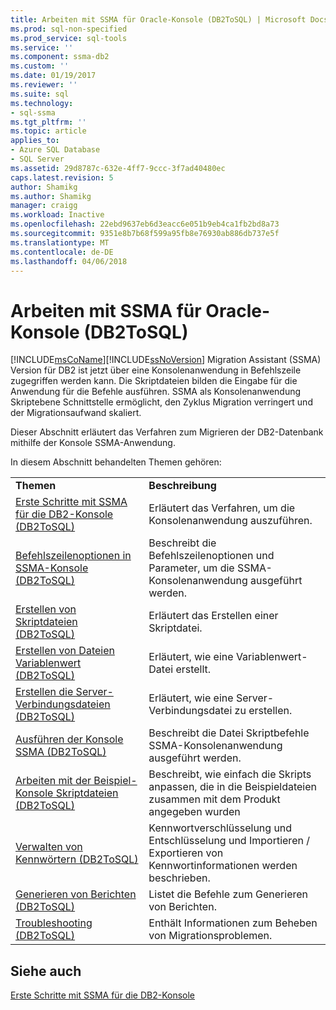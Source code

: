 ```yaml
---
title: Arbeiten mit SSMA für Oracle-Konsole (DB2ToSQL) | Microsoft Docs
ms.prod: sql-non-specified
ms.prod_service: sql-tools
ms.service: ''
ms.component: ssma-db2
ms.custom: ''
ms.date: 01/19/2017
ms.reviewer: ''
ms.suite: sql
ms.technology:
- sql-ssma
ms.tgt_pltfrm: ''
ms.topic: article
applies_to:
- Azure SQL Database
- SQL Server
ms.assetid: 29d8787c-632e-4ff7-9ccc-3f7ad40480ec
caps.latest.revision: 5
author: Shamikg
ms.author: Shamikg
manager: craigg
ms.workload: Inactive
ms.openlocfilehash: 22ebd9637eb6d3eacc6e051b9eb4ca1fb2bd8a73
ms.sourcegitcommit: 9351e8b7b68f599a95fb8e76930ab886db737e5f
ms.translationtype: MT
ms.contentlocale: de-DE
ms.lasthandoff: 04/06/2018
---
```

# <a name="working-with-ssma-for-oracle-console-db2tosql"></a>Arbeiten mit SSMA für Oracle-Konsole (DB2ToSQL)
[!INCLUDE[msCoName](../../includes/msconame_md.md)][!INCLUDE[ssNoVersion](../../includes/ssnoversion_md.md)] Migration Assistant (SSMA) Version für DB2 ist jetzt über eine Konsolenanwendung in Befehlszeile zugegriffen werden kann. Die Skriptdateien bilden die Eingabe für die Anwendung für die Befehle ausführen. SSMA als Konsolenanwendung Skriptebene Schnittstelle ermöglicht, den Zyklus Migration verringert und der Migrationsaufwand skaliert.  
  
Dieser Abschnitt erläutert das Verfahren zum Migrieren der DB2-Datenbank mithilfe der Konsole SSMA-Anwendung.  
  
In diesem Abschnitt behandelten Themen gehören:  
  
|||  
|-|-|  
|**Themen**|**Beschreibung**|  
|[Erste Schritte mit SSMA für die DB2-Konsole &#40;DB2ToSQL&#41;](../../ssma/db2/getting-started-with-ssma-for-db2-console-db2tosql.md)|Erläutert das Verfahren, um die Konsolenanwendung auszuführen.|  
|[Befehlszeilenoptionen in SSMA-Konsole &#40;DB2ToSQL&#41;](../../ssma/db2/command-line-options-in-ssma-console-db2tosql.md)|Beschreibt die Befehlszeilenoptionen und Parameter, um die SSMA-Konsolenanwendung ausgeführt werden.|  
|[Erstellen von Skriptdateien &#40;DB2ToSQL&#41;](../../ssma/db2/creating-script-files-db2tosql.md)|Erläutert das Erstellen einer Skriptdatei.|  
|[Erstellen von Dateien Variablenwert &#40;DB2ToSQL&#41;](../../ssma/db2/creating-variable-value-files-db2tosql.md)|Erläutert, wie eine Variablenwert-Datei erstellt.|  
|[Erstellen die Server-Verbindungsdateien &#40;DB2ToSQL&#41;](../../ssma/db2/creating-the-server-connection-files-db2tosql.md)|Erläutert, wie eine Server-Verbindungsdatei zu erstellen.|  
|[Ausführen der Konsole SSMA &#40;DB2ToSQL&#41;](../../ssma/db2/executing-the-ssma-console-db2tosql.md)|Beschreibt die Datei Skriptbefehle SSMA-Konsolenanwendung ausgeführt werden.|  
|[Arbeiten mit der Beispiel-Konsole Skriptdateien &#40;DB2ToSQL&#41;](../../ssma/db2/working-with-the-sample-console-script-files-db2tosql.md)|Beschreibt, wie einfach die Skripts anpassen, die in die Beispieldateien zusammen mit dem Produkt angegeben wurden|  
|[Verwalten von Kennwörtern &#40;DB2ToSQL&#41;](../../ssma/db2/managing-passwords-db2tosql.md)|Kennwortverschlüsselung und Entschlüsselung und Importieren / Exportieren von Kennwortinformationen werden beschrieben.|  
|[Generieren von Berichten &#40;DB2ToSQL&#41;](../../ssma/db2/generating-reports-db2tosql.md)|Listet die Befehle zum Generieren von Berichten.|  
|[Troubleshooting &#40;DB2ToSQL&#41;](../../ssma/db2/troubleshooting-db2tosql.md)|Enthält Informationen zum Beheben von Migrationsproblemen.|  
  
## <a name="see-also"></a>Siehe auch  
[Erste Schritte mit SSMA für die DB2-Konsole](http://msdn.microsoft.com/en-us/f245c017-023e-4880-8721-8908d339525e)  
  
